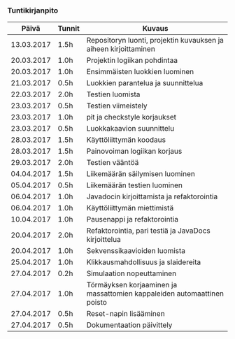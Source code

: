 ### Tuntikirjanpito
Päivä | Tunnit | Kuvaus
--------------- | ----- | ------
13.03.2017 | 1.5h | Repositoryn luonti, projektin kuvauksen ja aiheen kirjoittaminen
20.03.2017 | 1.0h | Projektin logiikan pohdintaa
20.03.2017 | 1.0h | Ensimmäisten luokkien luominen
21.03.2017 | 0.5h | Luokkien parantelua ja suunnittelua
22.03.2017 | 2.0h | Testien luomista
23.03.2017 | 0.5h | Testien viimeistely
23.03.2017 | 1.0h | pit ja checkstyle korjaukset
23.03.2017 | 0.5h | Luokkakaavion suunnittelu
28.03.2017 | 1.5h | Käyttöliittymän koodaus
28.03.2017 | 1.5h | Painovoiman logiikan korjaus
29.03.2017 | 2.0h | Testien vääntöä
04.04.2017 | 1.5h | Liikemäärän säilymisen luominen
05.04.2017 | 0.5h | Liikemäärän testien luominen
06.04.2017 | 1.0h | Javadocin kirjoittamista ja refaktorointia
06.04.2017 | 1.0h | Käyttöliittymän miettimistä
10.04.2017 | 1.0h | Pausenappi ja refaktorointia
20.04.2017 | 2.0h | Refaktorointia, pari testiä ja JavaDocs kirjoittelua
20.04.2017 | 1.0h | Sekvenssikaavioiden luomista
25.04.2017 | 1.0h | Klikkausmahdollisuus ja slaidereita
27.04.2017 | 0.2h | Simulaation nopeuttaminen
27.04.2017 | 1.0h | Törmäyksen korjaaminen ja massattomien kappaleiden automaattinen poisto
27.04.2017 | 0.5h | Reset-napin lisääminen
27.04.2017 | 0.5h | Dokumentaation päivittely
